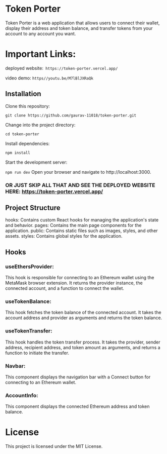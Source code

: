 # Token Porter
Token Porter is a web application that allows users to connect their wallet, display their address and token balance, and transfer tokens from your account to any account you want.

# Important Links:

deployed website:` https://token-porter.vercel.app/`


video demo: `https//youtu.be/M7lBlJXRaQk`


## Installation
Clone this repository:


`git clone https://github.com/gaurav-11018/token-porter.git`

Change into the project directory:

`cd token-porter`

Install dependencies:

`npm install`

Start the development server:

`npm run dev`
Open your browser and navigate to http://localhost:3000.

### OR JUST SKIP ALL THAT AND SEE THE DEPLOYED WEBSITE HERE: https://token-porter.vercel.app/


## Project Structure
hooks: Contains custom React hooks for managing the application's state and behavior.
pages: Contains the main page components for the application.
public: Contains static files such as images, styles, and other assets.
styles: Contains global styles for the application.

## Hooks

### useEthersProvider:
This hook is responsible for connecting to an Ethereum wallet using the MetaMask browser extension. It returns the provider instance, the connected account, and a function to connect the wallet.

### useTokenBalance:
This hook fetches the token balance of the connected account. It takes the account address and provider as arguments and returns the token balance.

### useTokenTransfer: 
This hook handles the token transfer process. It takes the provider, sender address, recipient address, and token amount as arguments, and returns a function to initiate the transfer.

### Navbar:
This component displays the navigation bar with a Connect button for connecting to an Ethereum wallet.

### AccountInfo: 
This component displays the connected Ethereum address and token balance.


# License
This project is licensed under the MIT License.

